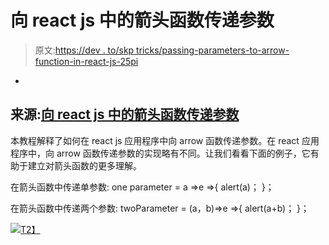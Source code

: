 # 向 react js 中的箭头函数传递参数

> 原文:[https://dev . to/skp tricks/passing-parameters-to-arrow-function-in-react-js-25pi](https://dev.to/skptricks/passing-parameters-to-arrow-function-in-react-js-25pi)

-

## [](#source-passing-parameters-to-arrow-function-in-react-js)来源:[向 react js 中的箭头函数传递参数](https://www.skptricks.com/2019/02/passing-parameters-to-arrow-function-in-react-js.html)

本教程解释了如何在 react js 应用程序中向 arrow 函数传递参数。在 react 应用程序中，向 arrow 函数传递参数的实现略有不同。让我们看看下面的例子，它有助于建立对箭头函数的更多理解。

在箭头函数中传递单参数:
one parameter = a =>e =>{
alert(a)；
}；

在箭头函数中传递两个参数:
twoParameter = (a，b)=>e =>{
alert(a+b)；
}；

[![](../Images/b4d3a2ab5f3920bba588c4f1cc3e55c7.png)T2】](https://res.cloudinary.com/practicaldev/image/fetch/s--LSRapJUS--/c_limit%2Cf_auto%2Cfl_progressive%2Cq_auto%2Cw_880/https://4.bp.blogspot.com/-atlN9jHQeJg/XGrO6q7EZOI/AAAAAAAACdE/a82lDyexKIUrKbY-e06aoL5KRImD7oWWQCLcBGAs/s400/arrow.png)